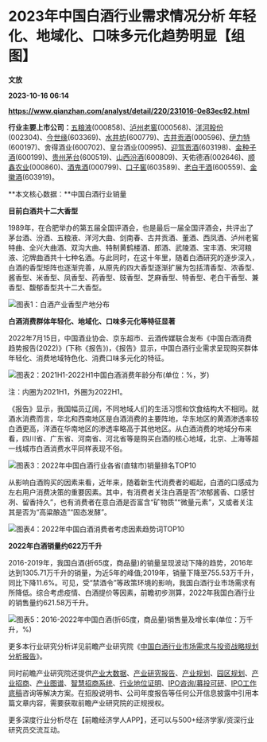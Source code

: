 # 2023年中国白酒行业需求情况分析 年轻化、地域化、口味多元化趋势明显【组图】
**文放**

**2023-10-16 06:14**

**https://www.qianzhan.com/analyst/detail/220/231016-0e83ec92.html**

**行业主要上市公司：**[五粮液](https://stock.qianzhan.com/hs/zhengquan_000858.SZ.html)(000858)、[泸州老窖](https://stock.qianzhan.com/hs/zhengquan_000568.SZ.html)(000568)、[洋河股份](https://stock.qianzhan.com/hs/zhengquan_002304.SZ.html)(002304)、[今世缘](https://stock.qianzhan.com/hs/zhengquan_603369.SH.html)(603369)、[水井坊](https://stock.qianzhan.com/hs/zhengquan_600779.SH.html)(600779)、[古井贡酒](https://stock.qianzhan.com/hs/zhengquan_000596.SZ.html)(000596)、[伊力特](https://stock.qianzhan.com/hs/zhengquan_600197.SH.html)(600197)、舍得酒业(600702)、皇台酒业(00995)、[迎驾贡酒](https://stock.qianzhan.com/hs/zhengquan_603198.SH.html)(603198)、[金种子酒](https://stock.qianzhan.com/hs/zhengquan_600199.SH.html)(600199)、[贵州茅台](https://stock.qianzhan.com/hs/zhengquan_600519.SH.html)(600519)、[山西汾酒](https://stock.qianzhan.com/hs/zhengquan_600809.SH.html)(600809)、天佑德酒(002646)、[顺鑫农业](https://stock.qianzhan.com/hs/zhengquan_000860.SZ.html)(000860)、[酒鬼酒](https://stock.qianzhan.com/hs/zhengquan_000799.SZ.html)(000799)、[口子窖](https://stock.qianzhan.com/hs/zhengquan_603589.SH.html)(603589)、[老白干酒](https://stock.qianzhan.com/hs/zhengquan_600559.SH.html)(600559)、[金徽酒](https://stock.qianzhan.com/hs/zhengquan_603919.SH.html)(603919)。

**本文核心数据：**中国白酒行业销量

**目前白酒共十二大香型**

1989年，在合肥举办的第五届全国评酒会，也是最后一届全国评酒会，共评出了茅台酒、汾酒、五粮液、洋河大曲、剑南春、古井贡酒、董酒、西凤酒、泸州老窖特曲、全兴大曲酒、双沟大曲、特制黄鹤楼酒、郎酒、武陵酒、宝丰酒、宋河粮液、沱牌曲酒共十七种名酒。与此同时，在这十年里，随着白酒研究的逐步深入，白酒的香型矩阵也逐渐完善，从原先的四大香型逐渐扩展为包括清香型、浓香型、酱香型、米香型、凤香型、药香型、豉香型、芝麻香型、特香型、老白干香型、兼香型、馥郁香型共十二大香型。

![图表1：白酒产业香型产地分布](https://img3.qianzhan.com/news/202310/16/20231016-976dd58c7c3bcc9f.jpg)

**白酒消费群体年轻化、地域化、口味多元化等特征显著**

2022年7月15日，中国酒业协会、京东超市、云酒传媒联合发布《中国白酒消费趋势报告(2022)》(下称《报告》)，《报告》显示，中国白酒行业需求呈现购买群体年轻化、消费地域特色化、消费口味多元化的特征。

![图表2：2021H1-2022H1中国白酒消费年龄分布(单位：%，岁)](https://img3.qianzhan.com/news/202310/16/20231016-97a6b4bbb6a8b744.png)

注：内圈为2021H1，外圈为2022H1。

《报告》显示，我国幅员辽阔，不同地域人们的生活习惯和饮食结构大不相同。就酒水消费而言，华北和西南地区是白酒消费的主要阵地，华东地区的黄酒渗透率较白酒更高，洋酒在华南地区的渗透率略高于其他地区。从白酒消费的地域分布来看，四川省、广东省、河南省、河北省等是购买白酒的核心地域，北京、上海等超一线城市白酒消费水平同样表现不俗。

![图表3：2022年中国白酒行业各省(直辖市)销量排名TOP10](https://img3.qianzhan.com/news/202310/16/20231016-5067aee5da267b55.png)

从影响白酒购买的因素来看，近年来，随着新生代消费者的崛起，白酒的口感成为左右用户消费决策的重要因素。其中，有消费者关注白酒是否“浓郁酱香、口感甘冽、留香持久”，也有消费者在意白酒是否富含“矿物质”“微量元素”，又或者关注其是否为“高粱酿造”“固态发酵”。

![图表4：2022年中国白酒消费者考虑因素趋势词TOP10](https://img3.qianzhan.com/news/202310/16/20231016-6ed8fed5ef6fcf13.png)

**2022年白酒销量约622万千升**

2016-2019年，我国白酒(折65度，商品量)的销量呈现波动下降的趋势，2016年达到1305.71万千升的销量，为近5年的峰值;2019年，销量下降至755.53万千升，同比下降11.6%。可见，受“禁酒令”等政策环境的影响，我国白酒行业市场需求有所降低。综合考虑疫情、白酒提价等因素，前瞻初步测算，2022年我国白酒行业的销售量约621.58万千升。

![图表5：2016-2022年中国白酒(折65度，商品量)销售量及增长率(单位：万千升，%)](https://img3.qianzhan.com/news/202310/16/20231016-0270e682ba44a758.png)

更多本行业研究分析详见前瞻产业研究院《[中国白酒行业市场需求与投资战略规划分析报告](https://bg.qianzhan.com/report/detail/77985876dfe947e1.html)》。

同时前瞻产业研究院还提供[产业大数据](https://d.qianzhan.com/)、[产业研究报告](https://bg.qianzhan.com/report/hotlist/)、[产业规划](https://f.qianzhan.com/chanyeguihua2/)、[园区规划](https://f.qianzhan.com/yuanqu/)、[产业招商](https://f.qianzhan.com/chanyezhaoshang/)、[产业图谱](https://bg.qianzhan.com/report/lianglian/)、[智慧招商系统](https://z.qianzhan.com/)、[行业地位证明](https://bg.qianzhan.com/report/qyppcs)、[IPO咨询/募投可研](https://ipo.qianzhan.com/mutou/)、[IPO工作底稿](https://ipo.qianzhan.com/digao/)咨询等解决方案。在招股说明书、公司年度报告等任何公开信息披露中引用本篇文章内容，需要获取前瞻产业研究院的正规授权。

更多深度行业分析尽在【前瞻经济学人APP】，还可以与500+经济学家/资深行业研究员交流互动。